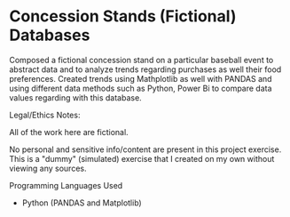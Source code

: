 # Concession Stands (Fictional) Databases

Composed a fictional concession stand on a particular baseball event to abstract data and to analyze trends regarding purchases as well their food preferences. 
Created trends using Mathplotlib as well with PANDAS and using different data methods such as Python, Power Bi to compare data values regarding with this database.


Legal/Ethics Notes:

All of the work here are fictional. 

No personal and sensitive info/content are present in this project exercise. This is a "dummy" (simulated) exercise that I created on my own without viewing any sources.

Programming Languages Used

- Python (PANDAS and Matplotlib)
